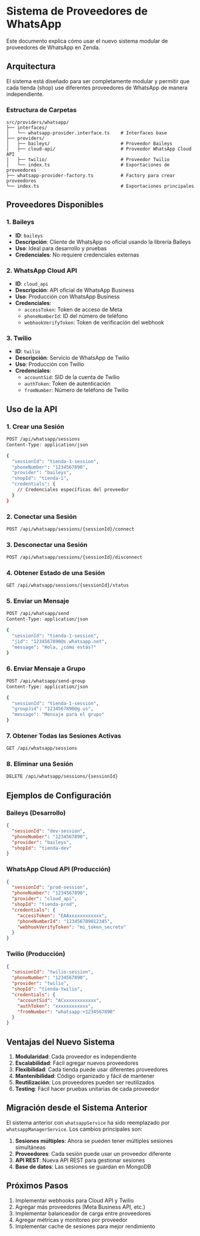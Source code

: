 # Sistema de Proveedores de WhatsApp

Este documento explica cómo usar el nuevo sistema modular de proveedores de WhatsApp en Zenda.

## Arquitectura

El sistema está diseñado para ser completamente modular y permitir que cada tienda (shop) use diferentes proveedores de WhatsApp de manera independiente.

### Estructura de Carpetas

```
src/providers/whatsapp/
├── interfaces/
│   └── whatsapp-provider.interface.ts    # Interfaces base
├── providers/
│   ├── baileys/                          # Proveedor Baileys
│   ├── cloud-api/                        # Proveedor WhatsApp Cloud API
│   ├── twilio/                           # Proveedor Twilio
│   └── index.ts                          # Exportaciones de proveedores
├── whatsapp-provider-factory.ts          # Factory para crear proveedores
└── index.ts                              # Exportaciones principales
```

## Proveedores Disponibles

### 1. Baileys

- **ID**: `baileys`
- **Descripción**: Cliente de WhatsApp no oficial usando la librería Baileys
- **Uso**: Ideal para desarrollo y pruebas
- **Credenciales**: No requiere credenciales externas

### 2. WhatsApp Cloud API

- **ID**: `cloud_api`
- **Descripción**: API oficial de WhatsApp Business
- **Uso**: Producción con WhatsApp Business
- **Credenciales**:
  - `accessToken`: Token de acceso de Meta
  - `phoneNumberId`: ID del número de teléfono
  - `webhookVerifyToken`: Token de verificación del webhook

### 3. Twilio

- **ID**: `twilio`
- **Descripción**: Servicio de WhatsApp de Twilio
- **Uso**: Producción con Twilio
- **Credenciales**:
  - `accountSid`: SID de la cuenta de Twilio
  - `authToken`: Token de autenticación
  - `fromNumber`: Número de teléfono de Twilio

## Uso de la API

### 1. Crear una Sesión

```bash
POST /api/whatsapp/sessions
Content-Type: application/json

{
  "sessionId": "tienda-1-session",
  "phoneNumber": "1234567890",
  "provider": "baileys",
  "shopId": "tienda-1",
  "credentials": {
    // Credenciales específicas del proveedor
  }
}
```

### 2. Conectar una Sesión

```bash
POST /api/whatsapp/sessions/{sessionId}/connect
```

### 3. Desconectar una Sesión

```bash
POST /api/whatsapp/sessions/{sessionId}/disconnect
```

### 4. Obtener Estado de una Sesión

```bash
GET /api/whatsapp/sessions/{sessionId}/status
```

### 5. Enviar un Mensaje

```bash
POST /api/whatsapp/send
Content-Type: application/json

{
  "sessionId": "tienda-1-session",
  "jid": "1234567890@s.whatsapp.net",
  "message": "Hola, ¿cómo estás?"
}
```

### 6. Enviar Mensaje a Grupo

```bash
POST /api/whatsapp/send-group
Content-Type: application/json

{
  "sessionId": "tienda-1-session",
  "groupJid": "1234567890@g.us",
  "message": "Mensaje para el grupo"
}
```

### 7. Obtener Todas las Sesiones Activas

```bash
GET /api/whatsapp/sessions
```

### 8. Eliminar una Sesión

```bash
DELETE /api/whatsapp/sessions/{sessionId}
```

## Ejemplos de Configuración

### Baileys (Desarrollo)

```json
{
  "sessionId": "dev-session",
  "phoneNumber": "1234567890",
  "provider": "baileys",
  "shopId": "tienda-dev"
}
```

### WhatsApp Cloud API (Producción)

```json
{
  "sessionId": "prod-session",
  "phoneNumber": "1234567890",
  "provider": "cloud_api",
  "shopId": "tienda-prod",
  "credentials": {
    "accessToken": "EAAxxxxxxxxxxxx",
    "phoneNumberId": "123456789012345",
    "webhookVerifyToken": "mi_token_secreto"
  }
}
```

### Twilio (Producción)

```json
{
  "sessionId": "twilio-session",
  "phoneNumber": "1234567890",
  "provider": "twilio",
  "shopId": "tienda-twilio",
  "credentials": {
    "accountSid": "ACxxxxxxxxxxxx",
    "authToken": "xxxxxxxxxxxx",
    "fromNumber": "whatsapp:+1234567890"
  }
}
```

## Ventajas del Nuevo Sistema

1. **Modularidad**: Cada proveedor es independiente
2. **Escalabilidad**: Fácil agregar nuevos proveedores
3. **Flexibilidad**: Cada tienda puede usar diferentes proveedores
4. **Mantenibilidad**: Código organizado y fácil de mantener
5. **Reutilización**: Los proveedores pueden ser reutilizados
6. **Testing**: Fácil hacer pruebas unitarias de cada proveedor

## Migración desde el Sistema Anterior

El sistema anterior con `whatsappService` ha sido reemplazado por `whatsappManagerService`. Los cambios principales son:

1. **Sesiones múltiples**: Ahora se pueden tener múltiples sesiones simultáneas
2. **Proveedores**: Cada sesión puede usar un proveedor diferente
3. **API REST**: Nueva API REST para gestionar sesiones
4. **Base de datos**: Las sesiones se guardan en MongoDB

## Próximos Pasos

1. Implementar webhooks para Cloud API y Twilio
2. Agregar más proveedores (Meta Business API, etc.)
3. Implementar balanceador de carga entre proveedores
4. Agregar métricas y monitoreo por proveedor
5. Implementar cache de sesiones para mejor rendimiento
